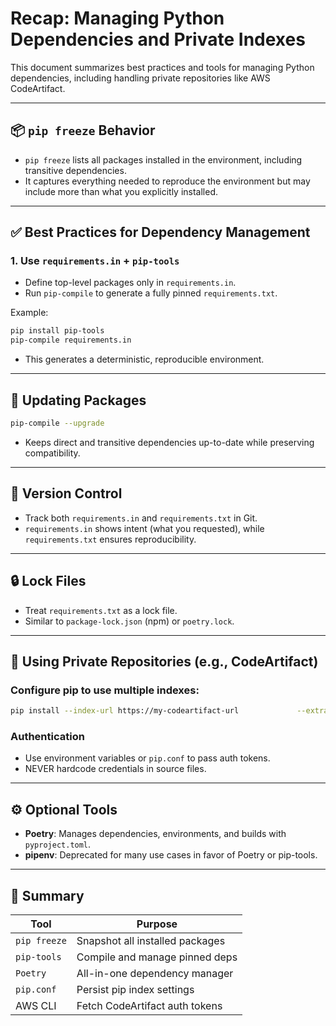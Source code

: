 # Recap: Managing Python Dependencies and Private Indexes

This document summarizes best practices and tools for managing Python dependencies, including handling private repositories like AWS CodeArtifact.

---

## 📦 `pip freeze` Behavior

- `pip freeze` lists all packages installed in the environment, including transitive dependencies.
- It captures everything needed to reproduce the environment but may include more than what you explicitly installed.

---

## ✅ Best Practices for Dependency Management

### 1. Use `requirements.in` + `pip-tools`

- Define top-level packages only in `requirements.in`.
- Run `pip-compile` to generate a fully pinned `requirements.txt`.

Example:

```bash
pip install pip-tools
pip-compile requirements.in
```

- This generates a deterministic, reproducible environment.

---

## 🔁 Updating Packages

```bash
pip-compile --upgrade
```

- Keeps direct and transitive dependencies up-to-date while preserving compatibility.

---

## 📁 Version Control

- Track both `requirements.in` and `requirements.txt` in Git.
- `requirements.in` shows intent (what you requested), while `requirements.txt` ensures reproducibility.

---

## 🔒 Lock Files

- Treat `requirements.txt` as a lock file.
- Similar to `package-lock.json` (npm) or `poetry.lock`.

---

## 🔐 Using Private Repositories (e.g., CodeArtifact)

### Configure pip to use multiple indexes:

```bash
pip install --index-url https://my-codeartifact-url             --extra-index-url https://pypi.org/simple my-private-package
```

### Authentication

- Use environment variables or `pip.conf` to pass auth tokens.
- NEVER hardcode credentials in source files.

---

## ⚙️ Optional Tools

- **Poetry**: Manages dependencies, environments, and builds with `pyproject.toml`.
- **pipenv**: Deprecated for many use cases in favor of Poetry or pip-tools.

---

## 📌 Summary

| Tool         | Purpose                        |
|--------------|--------------------------------|
| `pip freeze` | Snapshot all installed packages |
| `pip-tools`  | Compile and manage pinned deps |
| `Poetry`     | All-in-one dependency manager   |
| `pip.conf`   | Persist pip index settings     |
| AWS CLI      | Fetch CodeArtifact auth tokens |

